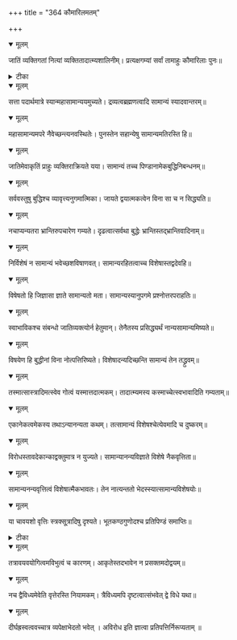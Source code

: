 +++
title = "364 कौमारिलमतम्"

+++


<details open><summary>मूलम्</summary>

जातिं व्यक्तिगतां नित्यां व्यक्तितादात्म्यशालिनीम्। प्रत्यक्षगम्यां सर्वां तामाहुः कौमारिलाः पुनः॥
</details>



<details><summary>टीका</summary>

श्लोक.[557]
</details>



<details open><summary>मूलम्</summary>

सत्ता पदार्थमात्रे स्यान्महासामान्ययमुच्यते। द्रव्यत्वब्रह्मणत्वादि सामान्यं स्यादवान्तरम्॥
</details>



<details open><summary>मूलम्</summary>

महासामान्यमपरे नैवेच्छन्त्यनवस्थितेः। पुनस्तेन सहान्येषु सामान्यमतिरस्ति हि॥
</details>



<details open><summary>मूलम्</summary>

जातिमेवाकृतिं प्राहुः व्यक्तिराक्रियते यया। सामान्यं तच्च पिण्डानामेकबुद्धिनिबन्धनम्॥
</details>



<details open><summary>मूलम्</summary>

सर्ववस्तुषु बुद्धिश्च व्यावृत्त्यनुगमात्मिका। जायते द्वयात्मकत्वेन विना सा च न सिद्ध्यति॥
</details>



<details open><summary>मूलम्</summary>

नचाप्यन्यतरा भ्रान्तिरुपचारेण गम्यते। दृढत्वात्सर्वथा बुद्धेः भ्रान्तिस्तद्भ्रान्तिवादिनाम्॥
</details>



<details open><summary>मूलम्</summary>

निर्विशेषं न सामान्यं भवेच्छशविषाणवत्। सामान्यरहितत्वाच्च विशेषास्तद्वदेवहि॥
</details>



<details open><summary>मूलम्</summary>

विषेषतो हि जिज्ञासा ज्ञाते सामान्यतो मता। सामान्यस्यानुपगमे प्रश्नोत्तरपराहतिः॥
</details>



<details open><summary>मूलम्</summary>

स्वाभाविकश्च संबन्धो जातिव्यक्त्योर्न हेतुमान्। तेनैतस्य प्रसिद्ध्यर्थं नान्यसामान्यमिष्यते॥
</details>



<details open><summary>मूलम्</summary>

विषयेण हि बुद्धीनां विना नोत्पत्तिरिष्यते। विशेषादन्यदिच्छन्ति सामान्यं तेन तद्ध्रुवम्॥
</details>



<details open><summary>मूलम्</summary>

तस्मात्सास्त्रादिमत्स्वेव गोत्वं यस्मात्तदात्मकम्। तादात्म्यमस्य कस्माच्चेत्स्वभावादिति गम्यताम्॥
</details>



<details open><summary>मूलम्</summary>

एकानेकत्वमेकस्य तथाऽन्यानन्यता कथम्। तत्सामान्यं विशेषश्चेत्येवमादि च दुष्करम्॥
</details>



<details open><summary>मूलम्</summary>

विरोधस्तावदेकान्काद्वक्तुमात्र न युज्यते। सामान्यानन्यविज्ञाते विशेषे नैकवृत्तिता॥
</details>



<details open><summary>मूलम्</summary>

सामान्यनन्यवृत्तित्वं विशेषात्मैकभावतः। तेन नात्यन्ततो भेदस्स्यात्सामान्यविशेषयोः॥
</details>



<details open><summary>मूलम्</summary>

या चावयशो वृत्तिः स्त्रक्सू्त्रादिषु दृश्यते। भूतकण्ठगुणोदश्च प्रतिपिण्डं समाप्तिः॥
</details>



<details><summary>टीका</summary>

श्लोक.[622]
</details>



<details open><summary>मूलम्</summary>

तत्रावयवयोगित्वमविभुत्वं च कारणम्। आकृतेस्तदभावेन न प्रसक्तमदोद्वयम्॥
</details>



<details open><summary>मूलम्</summary>

नच द्वैविध्यमेवेति वृत्तेरस्ति नियामकम्। त्रैविध्यमपि दृष्टत्वात्संभवेत् द्वे विधे यथा॥
</details>



<details open><summary>मूलम्</summary>

दीर्घह्रस्वत्ववच्चात्र व्यपेक्षाभेदतो भवेत् । अविरोध इति ज्ञात्वा प्रतिपत्तिर्निरूप्यताम् ॥
</details>

